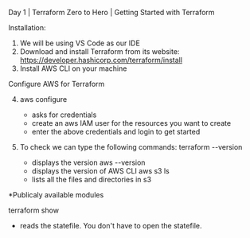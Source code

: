Day 1 | Terraform Zero to Hero | Getting Started with Terraform

Installation:
1. We will be using VS Code as our IDE
2. Download and install Terraform from its website:
    https://developer.hashicorp.com/terraform/install
3. Install AWS CLI on your machine

Configure AWS for Terraform

4. aws configure
    - asks for credentials
    - create an aws IAM user for the resources you want to create
    - enter the above credentials and login to get started

5. To check we can type the following commands:
    terraform --version
    - displays the version
    aws --version
    - displays the version of AWS CLI
    aws s3 ls
    - lists all the files and directories in s3

*Publicaly available modules

terraform show
- reads the statefile. You don't have to open the statefile.


